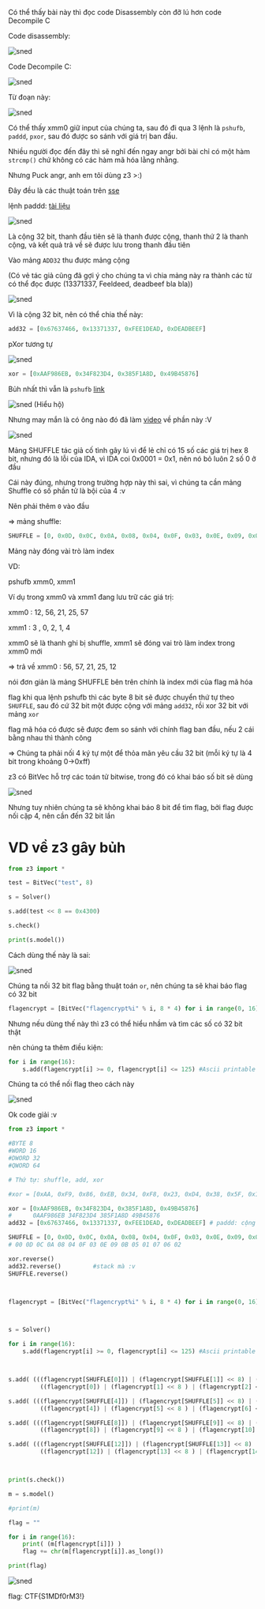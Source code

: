 Có thể thấy bài này thì đọc code Disassembly còn đỡ lú hơn code Decompile C

Code disassembly:

![sned](https://user-images.githubusercontent.com/101321172/160092563-a7e617bb-df65-486c-9c1e-729430c75a28.jpg)

Code Decompile C:

![sned](https://user-images.githubusercontent.com/101321172/160092654-3b9a6f59-726e-45de-a793-b3b2c5ba4567.jpg)

Từ đoạn này: 

![sned](https://user-images.githubusercontent.com/101321172/160092764-6c5a2e03-2b7b-4c38-ad1a-a6266ebfe3df.jpg)

Có thể thấy xmm0 giữ input của chúng ta, sau đó đi qua 3 lệnh là ```pshufb```, ```paddd```, ```pxor```, sau đó được so sánh với giá trị ban đầu.

Nhiều người đọc đến đây thì sẽ nghĩ đến ngay angr bởi bài chỉ có một hàm ```strcmp()``` chứ không có các hàm mã hóa lằng nhằng.

Nhưng Puck angr, anh em tôi dùng z3 >:)

Đây đều là các thuật toán trên [sse](https://stackoverflow.com/questions/44299401/difference-between-mmx-and-xmm-register)

lệnh paddd: [tài liệu](https://www.felixcloutier.com/x86/paddb:paddw:paddd:paddq)

![sned](https://user-images.githubusercontent.com/101321172/160093907-8fb62315-ffb7-42f2-9ef8-e276a74130ad.jpg)

Là cộng 32 bit, thanh đầu tiên sẽ là thanh được cộng, thanh thứ 2 là thanh cộng, và kết quả trả về sẽ được lưu trong thanh đầu tiên

Vào mảng ```ADD32``` thu được mảng cộng

(Có vẻ tác giả cũng đã gợi ý cho chúng ta vì chia mảng này ra thành các từ có thể đọc được (13371337, Feeldeed, deadbeef bla bla))

![sned](https://user-images.githubusercontent.com/101321172/160094174-3fa724aa-51a2-48e6-86be-eb9fe14b8460.jpg)

Vì là cộng 32 bit, nên có thể chia thế này:

```python
add32 = [0x67637466, 0x13371337, 0xFEE1DEAD, 0xDEADBEEF]
```


pXor tương tự

![sned](https://user-images.githubusercontent.com/101321172/160096767-36318c57-dd00-4a30-bdb4-d6c85da5872d.jpg)

```python
xor = [0xAAF986EB, 0x34F823D4, 0x385F1A8D, 0x49B45876]
```

Bủh nhất thì vẫn là ```pshufb``` [link](https://www.felixcloutier.com/x86/pshufb)

![sned](https://user-images.githubusercontent.com/101321172/160096982-98e83f95-c5cc-4fd6-a0dc-12bf8d8c5f6f.jpg)
(Hiểu hộ)

Nhưng may mắn là có ông nào đó đã làm [video](https://www.youtube.com/watch?v=MOb9SZOdcXk) về phần này :V

![sned](https://user-images.githubusercontent.com/101321172/160097384-53fd65d7-d09b-4724-91c7-262d07f87bcf.jpg)

Mảng SHUFFLE tác giả cố tình gây lú vì để lẻ chỉ có 15 số các giá trị hex 8 bit, nhưng đó là lỗi của IDA, vì IDA coi 0x0001 = 0x1, nên nó bỏ luôn 2 số 0 ở đầu

Cái này đúng, nhưng trong trường hợp này thì sai, vì chúng ta cần mảng Shuffle có số phần tử là bội của 4 :v

Nên phải thêm ```0``` vào đầu

=> mảng shuffle: 

```python
SHUFFLE = [0, 0x0D, 0x0C, 0x0A, 0x08, 0x04, 0x0F, 0x03, 0x0E, 0x09, 0x0B, 0x05, 0x01, 0x07, 0x06, 0x02] # Packed Shuffle Bytes, may có cái video này :v   https://www.youtube.com/watch?v=MOb9SZOdcXk
```

Mảng này đóng vài trò làm index

VD:

pshufb xmm0, xmm1

Ví dụ trong xmm0 và xmm1 đang lưu trữ các giá trị:

xmm0 : 12, 56, 21, 25, 57

xmm1 : 3 , 0,  2,  1,  4

xmm0 sẽ là thanh ghi bị shuffle, xmm1 sẽ đóng vai trò làm index trong xmm0 mới

=> trả về xmm0 : 56, 57, 21, 25, 12

nói đơn giản là mảng SHUFFLE bên trên chính là index mới của flag mã hóa

flag khi qua lệnh pshufb thì các byte 8 bit sẽ được chuyển thứ tự theo ```SHUFFLE```, sau đó cứ 32 bit một được cộng với mảng ```add32```, rồi xor 32 bit với mảng ```xor```

flag mã hóa có được sẽ được đem so sánh với chính flag ban đầu, nếu 2 cái bằng nhau thì thành công

=> Chúng ta phải nối 4 ký tự một để thỏa mãn yêu cầu 32 bit (mỗi ký tự là 4 bit trong khoảng 0->0xff)

z3 có BitVec hỗ trợ các toán tử bitwise, trong đó có khai báo số bit sẽ dùng

![sned](https://user-images.githubusercontent.com/101321172/160098938-3a9eb714-e66d-4f8c-b290-c05057b05207.jpg)

Nhưng tuy nhiên chúng ta sẽ không khai báo 8 bit để tìm flag, bởi flag được nối cặp 4, nên cần đến 32 bit lần

# VD về z3 gây bủh

```python
from z3 import *

test = BitVec("test", 8)

s = Solver()

s.add(test << 8 == 0x4300)

s.check()

print(s.model())
```

Cách dùng thế này là sai:

![sned](https://user-images.githubusercontent.com/101321172/160099402-78f45a90-0f98-4a37-a1ad-26f325c24853.jpg)

Chúng ta nối 32 bit flag bằng thuật toán ```or```, nên chúng ta sẽ khai báo flag có 32 bit

```python
flagencrypt = [BitVec("flagencrypt%i" % i, 8 * 4) for i in range(0, 16)] # sau nối 4 cái vào với nhau
```

Nhưng nếu dùng thế này thì z3 có thể hiểu nhầm và tìm các số có 32 bit thật

nên chúng ta thêm điều kiện:

```python
for i in range(16):
	s.add(flagencrypt[i] >= 0, flagencrypt[i] <= 125) #Ascii printable zone
```

Chúng ta có thể nối flag theo cách này

![sned](https://user-images.githubusercontent.com/101321172/160100376-0188d587-27b5-42c9-99db-7c9b5a85ef14.jpg)

Ok code giải :v

```python
from z3 import *

#BYTE 8
#WORD 16
#DWORD 32
#QWORD 64

# Thứ tự: shuffle, add, xor

#xor = [0xAA, 0xF9, 0x86, 0xEB, 0x34, 0xF8, 0x23, 0xD4, 0x38, 0x5F, 0x1A, 0x8D, 0x49, 0xB4, 0x58, 0x76] # PXOR (64-bit operand) https://www.felixcloutier.com/x86/pxor 

xor = [0xAAF986EB, 0x34F823D4, 0x385F1A8D, 0x49B45876]
#      0AAF986EB 34F823D4 385F1A8D 49B45876
add32 = [0x67637466, 0x13371337, 0xFEE1DEAD, 0xDEADBEEF] # paddd: cộng 32 bit, 0xf là tối đa và chỉ có 4 bit => pack 8 cái một https://www.felixcloutier.com/x86/paddb:paddw:paddd:paddq

SHUFFLE = [0, 0x0D, 0x0C, 0x0A, 0x08, 0x04, 0x0F, 0x03, 0x0E, 0x09, 0x0B, 0x05, 0x01, 0x07, 0x06, 0x02] # Packed Shuffle Bytes, may có cái video này :v   https://www.youtube.com/watch?v=MOb9SZOdcXk
# 00 0D 0C 0A 08 04 0F 03 0E 09 0B 05 01 07 06 02

xor.reverse()
add32.reverse()			#stack mà :v
SHUFFLE.reverse()



flagencrypt = [BitVec("flagencrypt%i" % i, 8 * 4) for i in range(0, 16)] # sau nối 4 cái vào với nhau



s = Solver()

for i in range(16):
	s.add(flagencrypt[i] >= 0, flagencrypt[i] <= 125) #Ascii printable zone



s.add( (((flagencrypt[SHUFFLE[0]]) | (flagencrypt[SHUFFLE[1]] << 8) | (flagencrypt[SHUFFLE[2]] << 16) | (flagencrypt[SHUFFLE[3]] << 24)) + add32[0]) ^ xor[0] ==
		 ((flagencrypt[0]) | (flagencrypt[1] << 8 ) | (flagencrypt[2] << 16) | (flagencrypt[3] << 24)) ) 

s.add( (((flagencrypt[SHUFFLE[4]]) | (flagencrypt[SHUFFLE[5]] << 8) | (flagencrypt[SHUFFLE[6]] << 16) | (flagencrypt[SHUFFLE[7]] << 24)) + add32[1]) ^ xor[1] ==
		 ((flagencrypt[4]) | (flagencrypt[5] << 8 ) | (flagencrypt[6] << 16) | (flagencrypt[7] << 24)) ) 

s.add( (((flagencrypt[SHUFFLE[8]]) | (flagencrypt[SHUFFLE[9]] << 8) | (flagencrypt[SHUFFLE[10]] << 16) | (flagencrypt[SHUFFLE[11]] << 24)) + add32[2]) ^ xor[2] ==
		 ((flagencrypt[8]) | (flagencrypt[9] << 8 ) | (flagencrypt[10] << 16) | (flagencrypt[11] << 24)) ) 

s.add( (((flagencrypt[SHUFFLE[12]]) | (flagencrypt[SHUFFLE[13]] << 8) | (flagencrypt[SHUFFLE[14]] << 16) | (flagencrypt[SHUFFLE[15]] << 24)) + add32[3]) ^ xor[3] ==
		 ((flagencrypt[12]) | (flagencrypt[13] << 8 ) | (flagencrypt[14] << 16) | (flagencrypt[15] << 24)) ) 



print(s.check())

m = s.model()

#print(m)

flag = ""

for i in range(16):
	print( (m[flagencrypt[i]]) )
	flag += chr(m[flagencrypt[i]].as_long())

print(flag)

```
![sned](https://user-images.githubusercontent.com/101321172/160100548-9244c5e6-df1e-450b-b01c-aa601234b13e.jpg)


flag: CTF{S1MDf0rM3!}
